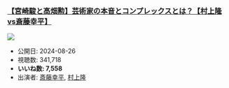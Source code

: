 ### [【宮崎駿と高畑勲】芸術家の本音とコンプレックスとは？【村上隆vs斎藤幸平】](https://www.youtube.com/watch?v=bfrw_JzT_Lg)
[![](https://img.youtube.com/vi/bfrw_JzT_Lg/sddefault.jpg)](https://www.youtube.com/watch?v=bfrw_JzT_Lg)
-   公開日: 2024-08-26
-   視聴数: 341,718
-   **いいね数: 7,558**
-   出演者: [斎藤幸平](/rehacq_fan/people/斎藤幸平 "wikilink"), [村上隆](/rehacq_fan/people/村上隆 "wikilink")
